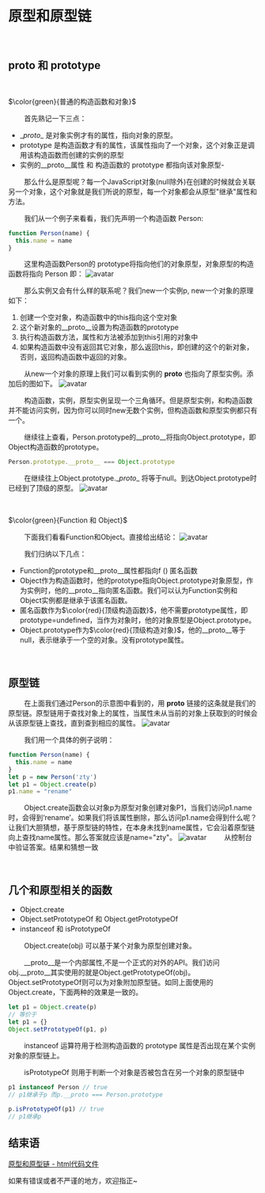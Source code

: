 # 原型和原型链

<br/>

## __proto__ 和 prototype

<br/>

$\color{green}{普通的构造函数和对象}$

&emsp;&emsp;
首先熟记一下三点：

- \__proto__ 是对象实例才有的属性，指向对象的原型。
- prototype 是构造函数才有的属性，该属性指向了一个对象，这个对象正是调用该构造函数而创建的实例的原型
- 实例的__proto__属性 和 构造函数的 prototype 都指向该对象原型-

&emsp;&emsp;
那么什么是原型呢？每一个JavaScript对象(null除外)在创建的时候就会关联另一个对象，这个对象就是我们所说的原型，每一个对象都会从原型"继承"属性和方法。

&emsp;&emsp;
我们从一个例子来看看，我们先声明一个构造函数 Person:

```Javascript
function Person(name) { 
  this.name = name
}
```

&emsp;&emsp;
这里构造函数Person的 prototype将指向他们的对象原型，对象原型的构造函数将指向 Person 即：
![avatar](/src/img/js/proto_1.png)

&emsp;&emsp;
那么实例又会有什么样的联系呢？我们new一个实例p, new一个对象的原理如下：
1. 创建一个空对象，构造函数中的this指向这个空对象
2. 这个新对象的__proto__设置为构造函数的prototype
3. 执行构造函数方法，属性和方法被添加到this引用的对象中
4. 如果构造函数中没有返回其它对象，那么返回this，即创建的这个的新对象，否则，返回构造函数中返回的对象。

&emsp;&emsp;
从new一个对象的原理上我们可以看到实例的 __proto__ 也指向了原型实例。添加后的图如下。
![avatar](/src/img/js/proto_2.png)

&emsp;&emsp;
构造函数，实例，原型实例呈现一个三角循环。但是原型实例，和构造函数并不能访问实例，因为你可以同时new无数个实例，但构造函数和原型实例都只有一个。

&emsp;&emsp;
继续往上查看，Person.prototype的__proto__将指向Object.prototype，即Object构造函数的prototype。

```Javascript
Person.prototype.__proto__ === Object.prototype
```

&emsp;&emsp;
在继续往上Object.prototype.\__proto__ 将等于null。到达Object.prototype时已经到了顶级的原型。
![avatar](/src/img/js/proto_3.png)

<br/>

$\color{green}{Function 和 Object}$

&emsp;&emsp;
下面我们看看Function和Object。直接给出结论：
![avatar](/src/img/js/proto_4.png)

&emsp;&emsp;
我们归纳以下几点：

- Function的prototype和__proto__属性都指向f () 匿名函数
- Object作为构造函数时，他的prototype指向Object.prototype对象原型，作为实例时，他的__proto__指向匿名函数。我们可以认为Function实例和Object实例都是继承于该匿名函数。
- 匿名函数作为$\color{red}{顶级构造函数}$，他不需要prototype属性，即prototype=undefined，当作为对象时，他的对象原型是Object.prototype。
- Object.prototype作为$\color{red}{顶级构造对象}$，他的__proto__等于null，表示继承于一个空的对象。没有prototype属性。
  
<br/>

## 原型链

&emsp;&emsp;
在上面我们通过Person的示意图中看到的，用 __proto__ 链接的这条就是我们的原型链。原型链用于查找对象上的属性，当属性未从当前的对象上获取到的时候会从该原型链上查找，直到查到相应的属性。
![avatar](/src/img/js/proto_5.png)

&emsp;&emsp;
我们用一个具体的例子说明：

```Javascript
function Person(name) { 
  this.name = name
}
let p = new Person('zty')
let p1 = Object.create(p)
p1.name = "rename"
```

&emsp;&emsp;
Object.create函数会以对象p为原型对象创建对象P1，当我们访问p1.name时，会得到‘rename’。如果我们将该属性删除，那么访问p1.name会得到什么呢？让我们大胆猜想，基于原型链的特性，在本身未找到name属性，它会沿着原型链向上查找name属性。那么答案就应该是name="zty"。
![avatar](/src/img/js/proto_6.jpg)
&emsp;&emsp;
从控制台中验证答案。结果和猜想一致

<br/>

## 几个和原型相关的函数

- Object.create
- Object.setPrototypeOf 和 Object.getPrototypeOf
- instanceof 和 isPrototypeOf


&emsp;&emsp;
Object.create(obj) 可以基于某个对象为原型创建对象。

&emsp;&emsp;
__proto__是一个内部属性,不是一个正式的对外的API。我们访问obj.__proto__其实使用的就是Object.getPrototypeOf(obj)。Object.setPrototypeOf则可以为对象附加原型链。如同上面使用的Object.create，下面两种的效果是一致的。

```javascript
let p1 = Object.create(p)
// 等价于
let p1 = {}
Object.setPrototypeOf(p1, p)
```

&emsp;&emsp;
instanceof 运算符用于检测构造函数的 prototype 属性是否出现在某个实例对象的原型链上。

&emsp;&emsp;
isPrototypeOf 则用于判断一个对象是否被包含在另一个对象的原型链中

```javascript
p1 instanceof Person // true
// p1继承于p 而p.__proto === Person.prototype
​
p.isPrototypeOf(p1) // true
// p1继承p
```

## 结束语
<a href="../../html/js/__proto__type.html" >原型和原型链 - html代码文件</a>

如果有错误或者不严谨的地方，欢迎指正~